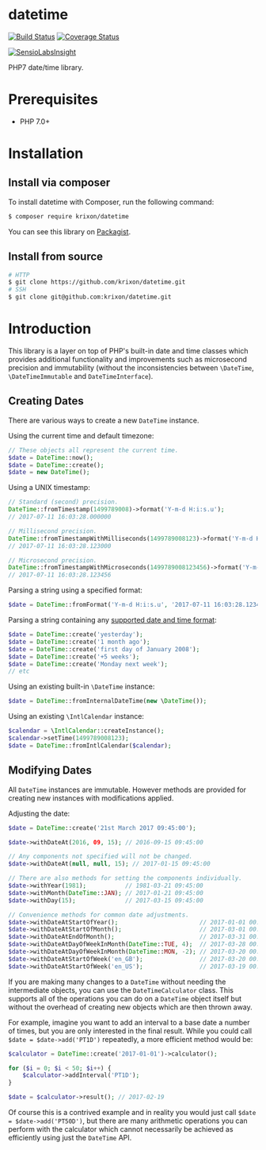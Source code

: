 datetime
========

[![Build Status](https://travis-ci.org/krixon/datetime.svg?branch=master)](https://travis-ci.org/krixon/datetime)
[![Coverage Status](https://coveralls.io/repos/github/krixon/datetime/badge.svg?branch=master)](https://coveralls.io/github/krixon/datetime?branch=master)

[![SensioLabsInsight](https://insight.sensiolabs.com/projects/49959a02-8e20-48fb-a12d-16f2dec82d7b/big.png)](https://insight.sensiolabs.com/projects/49959a02-8e20-48fb-a12d-16f2dec82d7b)

PHP7 date/time library.

# Prerequisites

- PHP 7.0+

# Installation


## Install via composer

To install datetime with Composer, run the following command:

```sh
$ composer require krixon/datetime
```

You can see this library on [Packagist](https://packagist.org/packages/krixon/datetime).

## Install from source

```sh
# HTTP
$ git clone https://github.com/krixon/datetime.git
# SSH
$ git clone git@github.com:krixon/datetime.git
```

# Introduction

This library is a layer on top of PHP's built-in date and time classes which provides additional functionality
and improvements such as microsecond precision and immutability (without the inconsistencies between `\DateTime`,
`\DateTimeImmutable` and `DateTimeInterface`).

## Creating Dates

There are various ways to create a new `DateTime` instance.

Using the current time and default timezone:
```php
// These objects all represent the current time.
$date = DateTime::now();
$date = DateTime::create();
$date = new DateTime();
```

Using a UNIX timestamp:
```php
// Standard (second) precision.
DateTime::fromTimestamp(1499789008)->format('Y-m-d H:i:s.u');
// 2017-07-11 16:03:28.000000

// Millisecond precision.
DateTime::fromTimestampWithMilliseconds(1499789008123)->format('Y-m-d H:i:s.u');
// 2017-07-11 16:03:28.123000

// Microsecond precision.
DateTime::fromTimestampWithMicroseconds(1499789008123456)->format('Y-m-d H:i:s.u');
// 2017-07-11 16:03:28.123456
```

Parsing a string using a specified format:
```php
$date = DateTime::fromFormat('Y-m-d H:i:s.u', '2017-07-11 16:03:28.123456');
```

Parsing a string containing any [supported date and time format](http://php.net/manual/en/datetime.formats.php):
```php
$date = DateTime::create('yesterday');
$date = DateTime::create('1 month ago');
$date = DateTime::create('first day of January 2008');
$date = DateTime::create('+5 weeks');
$date = DateTime::create('Monday next week');
// etc
```

Using an existing built-in `\DateTime` instance:
```php
$date = DateTime::fromInternalDateTime(new \DateTime());
```

Using an existing `\IntlCalendar` instance:
```php
$calendar = \IntlCalendar::createInstance();
$calendar->setTime(1499789008123);
$date = DateTime::fromIntlCalendar($calendar);
```

## Modifying Dates

All `DateTime` instances are immutable. However methods are provided for creating new instances with modifications
applied.

Adjusting the date:
```php
$date = DateTime::create('21st March 2017 09:45:00');

$date->withDateAt(2016, 09, 15); // 2016-09-15 09:45:00

// Any components not specified will not be changed.
$date->withDateAt(null, null, 15); // 2017-01-15 09:45:00

// There are also methods for setting the components individually.
$date->withYear(1981);           // 1981-03-21 09:45:00
$date->withMonth(DateTime::JAN); // 2017-01-21 09:45:00
$date->withDay(15);              // 2017-03-15 09:45:00

// Convenience methods for common date adjustments.
$date->withDateAtStartOfYear();                       // 2017-01-01 00:00:00
$date->withDateAtStartOfMonth();                      // 2017-03-01 00:00:00
$date->withDateAtEndOfMonth();                        // 2017-03-31 00:00:00
$date->withDateAtDayOfWeekInMonth(DateTime::TUE, 4);  // 2017-03-28 00:00:00 (4th Tuesday in March 2017)
$date->withDateAtDayOfWeekInMonth(DateTime::MON, -2); // 2017-03-20 00:00:00 (Penultimate Tuesday in March 2017)
$date->withDateAtStartOfWeek('en_GB');                // 2017-03-20 00:00:00 (Monday, start of the week of 21st Match 2017 in Great Britain).
$date->withDateAtStartOfWeek('en_US');                // 2017-03-19 00:00:00 (Sunday, start of the week of 21st Match 2017 in USA).
```

If you are making many changes to a `DateTime` without needing the intermediate objects, you can use the
`DateTimeCalculator` class. This supports all of the operations you can do on a `DateTime` object itself but without
the overhead of creating new objects which are then thrown away.

For example, imagine you want to add an interval to a base date a number of times, but you are only interested in
the final result. While you could call `$date = $date->add('PT1D')` repeatedly, a more efficient method would be:

```php
$calculator = DateTime::create('2017-01-01')->calculator();

for ($i = 0; $i < 50; $i++) {
    $calculator->addInterval('PT1D');
}

$date = $calculator->result(); // 2017-02-19
```

Of course this is a contrived example and in reality you would just call `$date = $date->add('PT50D')`, but there
are many arithmetic operations you can perform with the calculator which cannot necessarily be achieved as efficiently
using just the `DateTime` API.
